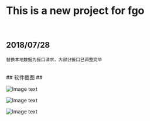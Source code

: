 # **This is a new project for fgo** #

 <br /> 

## 2018/07/28 ##

   	替换本地数据为接口请求，大部分接口已调整完毕


 <br /> 	
## 软件截图 ##
	
 ![Image text](https://fatego.oss-cn-beijing.aliyuncs.com/fatesplash/servantList.png)

 ![Image text](https://fatego.oss-cn-beijing.aliyuncs.com/fatesplash/servantDetail.png)

 ![Image text](https://fatego.oss-cn-beijing.aliyuncs.com/fatesplash/sourceList.png)


	
	
